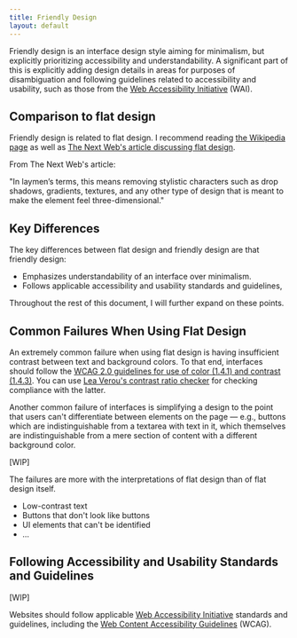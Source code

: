 ```yaml
---
title: Friendly Design
layout: default
---
```


Friendly design is an interface design style aiming for minimalism, but
explicitly prioritizing accessibility and understandability. A significant part
of this is explicitly adding design details in areas for purposes of
disambiguation and following guidelines related to accessibility and usability,
such as those from the [Web Accessibility Initiative](https://en.wikipedia.org/wiki/Web_Accessibility_Initiative)
(WAI).

## Comparison to flat design

Friendly design is related to flat design. I recommend reading
[the Wikipedia page](https://en.wikipedia.org/wiki/Flat_design) as well as
[The Next Web's article discussing flat design](http://thenextweb.com/dd/2014/03/19/history-flat-design-efficiency-minimalism-made-digital-world-flat/).

From The Next Web's article:

"In laymen’s terms, this means removing stylistic characters such as drop shadows, gradients, textures, and any other type of design that is meant to make the element feel three-dimensional."

## Key Differences

The key differences between flat design and friendly design are that friendly
design:

* Emphasizes understandability of an interface over minimalism.
* Follows applicable accessibility and usability standards and guidelines,

Throughout the rest of this document, I will further expand on these points.

## Common Failures When Using Flat Design

An extremely common failure when using flat design is having insufficient
contrast between text and background colors. To that end, interfaces should
follow the [WCAG 2.0 guidelines for use of color (1.4.1) and contrast (1.4.3)](http://www.w3.org/TR/WCAG/#visual-audio-contrast). You can use [Lea Verou's contrast ratio checker](https://leaverou.github.io/contrast-ratio/)
for checking compliance with the latter.

Another common failure of interfaces is simplifying a design to the point that
users can't differentiate between elements on the page &mdash; e.g., buttons
which are indistinguishable from a textarea with text in it, which themselves
are indistinguishable from a mere section of content with a different background
color.

[WIP]

The failures are more with the interpretations of flat design than of flat design itself.

* Low-contrast text
* Buttons that don't look like buttons
* UI elements that can't be identified
* ...

## Following Accessibility and Usability Standards and Guidelines

[WIP]

Websites should follow applicable [Web Accessibility Initiative](https://en.wikipedia.org/wiki/Web_Accessibility_Initiative)
standards and guidelines, including the [Web Content Accessibility Guidelines](https://en.wikipedia.org/wiki/Web_Content_Accessibility_Guidelines)
(WCAG).
